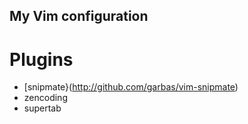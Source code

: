## My Vim configuration

# Plugins

- [snipmate}(http://github.com/garbas/vim-snipmate)
- zencoding
- supertab
